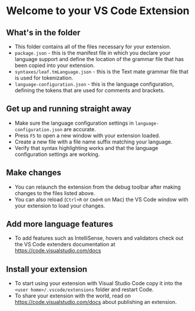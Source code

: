 # Welcome to your VS Code Extension

## What's in the folder

-   This folder contains all of the files necessary for your extension.
-   `package.json` - this is the manifest file in which you declare your language support and define the location of the grammar file that has been copied into your extension.
-   `syntaxes/leaf.tmLanguage.json` - this is the Text mate grammar file that is used for tokenization.
-   `language-configuration.json` - this is the language configuration, defining the tokens that are used for comments and brackets.

## Get up and running straight away

-   Make sure the language configuration settings in `language-configuration.json` are accurate.
-   Press `F5` to open a new window with your extension loaded.
-   Create a new file with a file name suffix matching your language.
-   Verify that syntax highlighting works and that the language configuration settings are working.

## Make changes

-   You can relaunch the extension from the debug toolbar after making changes to the files listed above.
-   You can also reload (`Ctrl+R` or `Cmd+R` on Mac) the VS Code window with your extension to load your changes.

## Add more language features

-   To add features such as IntelliSense, hovers and validators check out the VS Code extenders documentation at https://code.visualstudio.com/docs

## Install your extension

-   To start using your extension with Visual Studio Code copy it into the `<user home>/.vscode/extensions` folder and restart Code.
-   To share your extension with the world, read on https://code.visualstudio.com/docs about publishing an extension.
